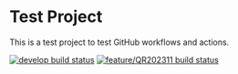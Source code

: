 # Test Project
This is a test project to test GitHub workflows and actions.

[![develop build status](https://github.com/mmcgilvray-prismhr/test/actions/workflows/develop.yml/badge.svg)](https://github.com/mmcgilvray-prismhr/test/actions)
[![feature/QR202311 build status](https://github.com/mmcgilvray-prismhr/test/actions/workflows/QR.yml/badge.svg)](https://github.com/mmcgilvray-prismhr/test/actions)
<!-- [![code coverage](https://mmcgilvray-prismhr.github.io/test/badges/coverage.svg)](https://github.com/mmcgilvray-prismhr/test/actions) -->
